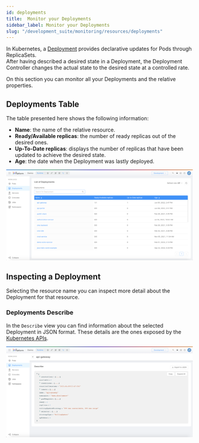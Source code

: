 ```yaml
---
id: deployments
title:  Monitor your Deployments
sidebar_label: Monitor your Deployments
slug: "/development_suite/monitoring/resources/deployments"
---
```


In Kubernetes, a [Deployment](https://kubernetes.io/docs/concepts/workloads/controllers/deployment/) provides declarative updates for Pods through ReplicaSets.  
After having described a desired state in a Deployment, the Deployment Controller changes the actual state to the desired state at a controlled rate.

On this section you can monitor all your Deployments and the relative properties.

## Deployments Table
The table presented here shows the following information:

* **Name**: the name of the relative resource.
* **Ready/Available replicas**: the number of ready replicas out of the desired ones.
* **Up-To-Date replicas**: displays the number of replicas that have been updated to achieve the desired state.
* **Age**: the date when the Deployment was lastly deployed.


![list_of_deployments](../img/deployments_list.png)

## Inspecting a Deployment

Selecting the resource name you can inspect more detail about the Deployment for that resource.
  
### Deployments Describe

In the `Describe` view you can find information about the selected Deployment in JSON format.
These details are the ones exposed by the [Kubernetes APIs](https://kubernetes.io/docs/reference/kubernetes-api/workload-resources/deployment-v1/).

![describe](../img/deployments_describe.png)
